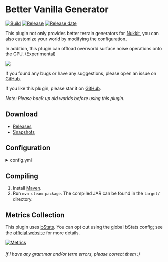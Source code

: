 # Better Vanilla Generator
[![Build](https://img.shields.io/circleci/build/github/wode490390/BetterVanillaGenerator/master)](https://circleci.com/gh/wode490390/BetterVanillaGenerator/tree/master)
[![Release](https://img.shields.io/github/v/release/wode490390/BetterVanillaGenerator)](https://github.com/wode490390/BetterVanillaGenerator/releases)
[![Release date](https://img.shields.io/github/release-date/wode490390/BetterVanillaGenerator)](https://github.com/wode490390/BetterVanillaGenerator/releases)
<!--[![Servers](https://img.shields.io/bstats/servers/5198)](https://bstats.org/plugin/bukkit/BetterVanillaGenerator/5198)
[![Players](https://img.shields.io/bstats/players/5198)](https://bstats.org/plugin/bukkit/BetterVanillaGenerator/5198)-->

This plugin not only provides better terrain generators for [Nukkit](https://github.com/NukkitX/Nukkit), you can also customize your world by modifying the configuration.

In addition, this plugin can offload overworld surface noise operations onto the GPU. (Experimental)

[![](https://i.loli.net/2019/06/12/5d00613070e3947388.png)](https://www.mcbbs.net/thread-872584-1-1.html "可自定义的更好的原生地形生成器")

If you found any bugs or have any suggestions, please open an issue on [GitHub](https://github.com/wode490390/BetterVanillaGenerator/issues).

If you like this plugin, please star it on [GitHub](https://github.com/wode490390/BetterVanillaGenerator).

*Note: Please back up old worlds before using this plugin.*

## Download
- [Releases](https://github.com/wode490390/BetterVanillaGenerator/releases)
- [Snapshots](https://circleci.com/gh/wode490390/BetterVanillaGenerator)

## Configuration
<details>
<summary>config.yml</summary>

```yaml
replace:
  # Whether to replace the overworld generator
  overworld: true
  # Whether to replace the nether generator
  nether: true

# Advanced configuration for generator
generator:
  general:
    sea_level: 64
  overworld:
    coordinate-scale: 684.412
    height:
      scale: 684.412
      noise-scale:
        x: 200.0
        z: 200.0
    detail:
      noise-scale:
        x: 80.0
        y: 160.0
        z: 80.0
    surface-scale: 0.0625
    base-size: 8.5
    stretch-y: 12.0
    biome:
      height-offset: 0.0
      height-weight: 1.0
      scale-offset: 0.0
      scale-weight: 1.0
      height:
        default: 0.1
        flat-shore: 0.0
        high-plateau: 1.5
        flatlands: 0.125
        swampland: -0.2
        mid-plains: 0.2
        flatlands-hills: 0.275
        swampland-hills: -0.1
        low-hills: 0.2
        hills: 0.45
        mid-hills2: 0.1
        default-hills: 0.2
        mid-hills: 0.3
        big-hills: 0.525
        big-hills2: 0.55
        extreme-hills: 1.0
        rocky-shore: 0.1
        low-spikes: 0.4125
        high-spikes: 1.1
        river: -0.5
        ocean: -1.0
        deep-ocean: -1.8
      scale:
        default: 0.2
        flat-shore: 0.025
        high-plateau: 0.025
        flatlands: 0.05
        swampland: 0.1
        mid-plains: 0.2
        flatlands-hills: 0.25
        swampland-hills: 0.3
        low-hills: 0.3
        hills: 0.3
        mid-hills2: 0.4
        default-hills: 0.4
        mid-hills: 0.4
        big-hills: 0.55
        big-hills2: 0.5
        extreme-hills: 0.5
        rocky-shore: 0.8
        low-spikes: 1.325
        high-spikes: 1.3125
        river: 0.0
        ocean: 0.1
        deep-ocean: 0.1
    density:
      fill:
        mode: 0
        sea-mode: 0
        offset: 0.0
  nether:
    coordinate-scale: 684.412
    height:
      scale: 2053.236
      noise-scale:
        x: 100.0
        z: 100.0
    detail:
      noise-scale:
        x: 80.0
        y: 60.0
        z: 80.0
    surface-scale: 0.0625

# Whether to use graphics compute functionality (Experimental)
gpu:
  enable: false
  use-any-device: false
```
</details>

## Compiling
1. Install [Maven](https://maven.apache.org/).
2. Run `mvn clean package`. The compiled JAR can be found in the `target/` directory.

## Metrics Collection

This plugin uses [bStats](https://github.com/wode490390/bStats-Nukkit). You can opt out using the global bStats config; see the [official website](https://bstats.org/getting-started) for more details.

[![Metrics](https://bstats.org/signatures/bukkit/BetterVanillaGenerator.svg)](https://bstats.org/plugin/bukkit/BetterVanillaGenerator/5198)

###### If I have any grammar and/or term errors, please correct them :)
